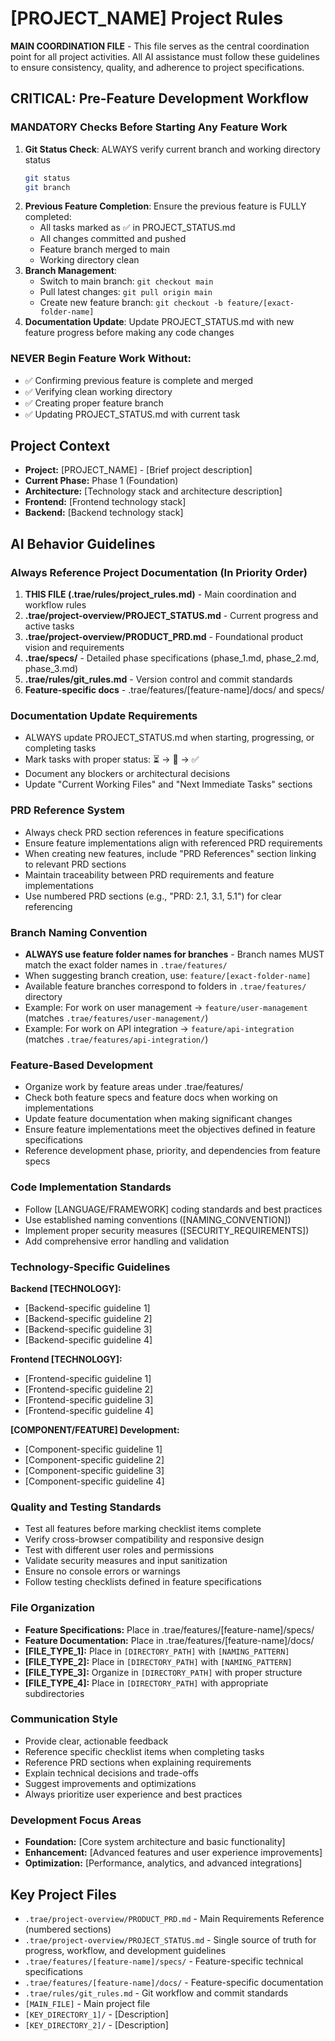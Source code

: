 # [PROJECT_NAME] Project Rules

**MAIN COORDINATION FILE** - This file serves as the central coordination point for all project activities. All AI assistance must follow these guidelines to ensure consistency, quality, and adherence to project specifications.

## CRITICAL: Pre-Feature Development Workflow

### MANDATORY Checks Before Starting Any Feature Work
1. **Git Status Check**: ALWAYS verify current branch and working directory status
   ```bash
   git status
   git branch
   ```
2. **Previous Feature Completion**: Ensure the previous feature is FULLY completed:
   - All tasks marked as ✅ in PROJECT_STATUS.md
   - All changes committed and pushed
   - Feature branch merged to main
   - Working directory clean
3. **Branch Management**: 
   - Switch to main branch: `git checkout main`
   - Pull latest changes: `git pull origin main`
   - Create new feature branch: `git checkout -b feature/[exact-folder-name]`
4. **Documentation Update**: Update PROJECT_STATUS.md with new feature progress before making any code changes

### NEVER Begin Feature Work Without:
- ✅ Confirming previous feature is complete and merged
- ✅ Verifying clean working directory
- ✅ Creating proper feature branch
- ✅ Updating PROJECT_STATUS.md with current task

## Project Context

- **Project:** [PROJECT_NAME] - [Brief project description]
- **Current Phase:** Phase 1 (Foundation)
- **Architecture:** [Technology stack and architecture description]
- **Frontend:** [Frontend technology stack]
- **Backend:** [Backend technology stack]

## AI Behavior Guidelines

### Always Reference Project Documentation (In Priority Order)
1. **THIS FILE (.trae/rules/project_rules.md)** - Main coordination and workflow rules
2. **.trae/project-overview/PROJECT_STATUS.md** - Current progress and active tasks
3. **.trae/project-overview/PRODUCT_PRD.md** - Foundational product vision and requirements
4. **.trae/specs/** - Detailed phase specifications (phase_1.md, phase_2.md, phase_3.md)
5. **.trae/rules/git_rules.md** - Version control and commit standards
6. **Feature-specific docs** - .trae/features/[feature-name]/docs/ and specs/

### Documentation Update Requirements
- ALWAYS update PROJECT_STATUS.md when starting, progressing, or completing tasks
- Mark tasks with proper status: ⏳ → 🔄 → ✅
- Document any blockers or architectural decisions
- Update "Current Working Files" and "Next Immediate Tasks" sections

### PRD Reference System
- Always check PRD section references in feature specifications
- Ensure feature implementations align with referenced PRD requirements
- When creating new features, include "PRD References" section linking to relevant PRD sections
- Maintain traceability between PRD requirements and feature implementations
- Use numbered PRD sections (e.g., "PRD: 2.1, 3.1, 5.1") for clear referencing

### Branch Naming Convention
- **ALWAYS use feature folder names for branches** - Branch names MUST match the exact folder names in `.trae/features/`
- When suggesting branch creation, use: `feature/[exact-folder-name]`
- Available feature branches correspond to folders in `.trae/features/` directory
- Example: For work on user management → `feature/user-management` (matches `.trae/features/user-management/`)
- Example: For work on API integration → `feature/api-integration` (matches `.trae/features/api-integration/`)

### Feature-Based Development
- Organize work by feature areas under .trae/features/
- Check both feature specs and feature docs when working on implementations
- Update feature documentation when making significant changes
- Ensure feature implementations meet the objectives defined in feature specifications
- Reference development phase, priority, and dependencies from feature specs

### Code Implementation Standards
- Follow [LANGUAGE/FRAMEWORK] coding standards and best practices
- Use established naming conventions ([NAMING_CONVENTION])
- Implement proper security measures ([SECURITY_REQUIREMENTS])
- Add comprehensive error handling and validation

### Technology-Specific Guidelines

**Backend [TECHNOLOGY]:**
- [Backend-specific guideline 1]
- [Backend-specific guideline 2]
- [Backend-specific guideline 3]
- [Backend-specific guideline 4]

**Frontend [TECHNOLOGY]:**
- [Frontend-specific guideline 1]
- [Frontend-specific guideline 2]
- [Frontend-specific guideline 3]
- [Frontend-specific guideline 4]

**[COMPONENT/FEATURE] Development:**
- [Component-specific guideline 1]
- [Component-specific guideline 2]
- [Component-specific guideline 3]
- [Component-specific guideline 4]

### Quality and Testing Standards
- Test all features before marking checklist items complete
- Verify cross-browser compatibility and responsive design
- Test with different user roles and permissions
- Validate security measures and input sanitization
- Ensure no console errors or warnings
- Follow testing checklists defined in feature specifications

### File Organization
- **Feature Specifications:** Place in .trae/features/[feature-name]/specs/
- **Feature Documentation:** Place in .trae/features/[feature-name]/docs/
- **[FILE_TYPE_1]:** Place in `[DIRECTORY_PATH]` with `[NAMING_PATTERN]`
- **[FILE_TYPE_2]:** Place in `[DIRECTORY_PATH]` with `[NAMING_PATTERN]`
- **[FILE_TYPE_3]:** Organize in `[DIRECTORY_PATH]` with proper structure
- **[FILE_TYPE_4]:** Place in `[DIRECTORY_PATH]` with appropriate subdirectories

### Communication Style
- Provide clear, actionable feedback
- Reference specific checklist items when completing tasks
- Reference PRD sections when explaining requirements
- Explain technical decisions and trade-offs
- Suggest improvements and optimizations
- Always prioritize user experience and best practices

### Development Focus Areas
- **Foundation:** [Core system architecture and basic functionality]
- **Enhancement:** [Advanced features and user experience improvements]
- **Optimization:** [Performance, analytics, and advanced integrations]

## Key Project Files
- `.trae/project-overview/PRODUCT_PRD.md` - Main Requirements Reference (numbered sections)
- `.trae/project-overview/PROJECT_STATUS.md` - Single source of truth for progress, workflow, and development guidelines
- `.trae/features/[feature-name]/specs/` - Feature-specific technical specifications
- `.trae/features/[feature-name]/docs/` - Feature-specific documentation
- `.trae/rules/git_rules.md` - Git workflow and commit standards
- `[MAIN_FILE]` - Main project file
- `[KEY_DIRECTORY_1]/` - [Description]
- `[KEY_DIRECTORY_2]/` - [Description]